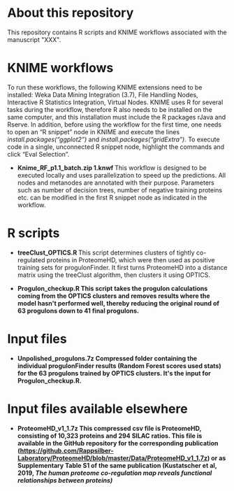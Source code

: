 # About this repository
This repository contains R scripts and KNIME workflows associated with the manuscript "XXX".



# KNIME workflows
To run these workflows, the following KNIME extensions need to be installed: Weka Data Mining Integration (3.7), File Handling Nodes, Interactive R Statistics Integration, Virtual Nodes. KNIME uses R for several tasks during the workflow, therefore R also needs to be installed on the same computer, and this installation must include the R packages rJava and Rserve. In addition, before using the workflow for the first time, one needs to open an “R snippet” node in KNIME and execute the lines <i>install.packages(“ggplot2”)</i> and <i>install.packages(“gridExtra”)</i>. To execute code in a single, unconnected R snippet node, highlight the commands and click “Eval Selection”. 

- <b> Knime_RF_p1.1_batch.zip 1.knwf </b> This workflow is designed to be executed locally and uses parallelization to speed up the predictions. All nodes and metanodes are annotated with their purpose. Parameters such as number of decision trees, number of negative training proteins etc. can be modified in the first R snippet node as indicated in the workflow.

# R scripts
- <b> treeClust_OPTICS.R </b> This script determines clusters of tightly co-regulated proteins in ProteomeHD, which were then used as positive training sets for progulonFinder. It first turns ProteomeHD into a distance matrix using the treeClust algorithm, then clusters it using OPTICS.

- <b> Progulon_checkup.R <b/> This script takes the progulon calculations coming from the OPTICS clusters and removes results where the model hasn't performed well, thereby reducing the original round of 63 progulons down to 41 final progulons.


# Input files
- <b> Unpolished_progulons.7z </b> Compressed folder containing the individual progulonFinder results (Random Forest scores used stats) for the 63 progulons trained by OPTICS clusters. It's the input for Progulon_checkup.R.



# Input files available elsewhere
- <b> ProteomeHD_v1_1.7z </b> This compressed csv file is ProteomeHD, consisting of 10,323 proteins and 294 SILAC ratios. This file is available in the GitHub repository for the corresponding publication (https://github.com/Rappsilber-Laboratory/ProteomeHD/blob/master/Data/ProteomeHD_v1_1.7z) or as Supplementary Table S1 of the same publication (Kustatscher et al, 2019, <i>The human proteome co-regulation map reveals functional relationships between proteins<i/>)
